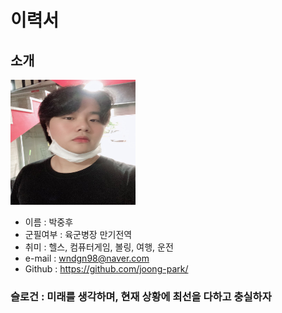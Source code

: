 # 이력서


## 소개

<img src=My.jpg width=200 height=200>

* 이름 : 박중후  
* 군필여부 : 육군병장 만기전역  
* 취미 : 헬스, 컴퓨터게임, 볼링, 여행, 운전  
* e-mail : wndgn98@naver.com  
* Github : https://github.com/joong-park/   

 ### 슬로건 : 미래를 생각하며, 현재 상황에 최선을 다하고 충실하자
